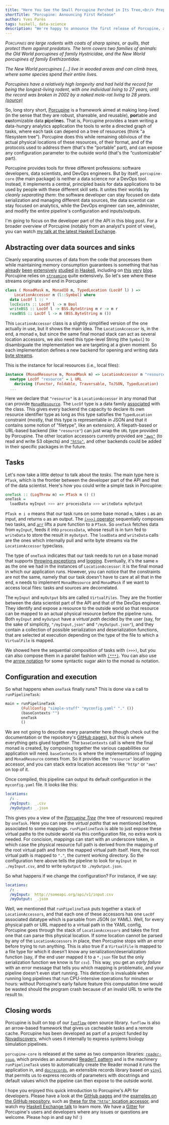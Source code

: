 ```yaml
---
title: "Here You See the Small Porcupine Perched in Its Tree,<br/> Preparing and Crunching Some Data with Me"
shortTitle: "Porcupine: Announcing First Release"
author: Yves Parès
tags: haskell, data-science
description: "We're happy to announce the first release of Porcupine, an open source framework to express portable and customizable data pipelines."
---
```


*<span class="dropcap">P</span><span style="font-variant:
small-caps;">orcupines</span> are large rodents with coats of sharp spines, or
quills, that protect them against predators. The term covers two families of
animals: the Old World porcupines of family Hystricidae, and the New World
porcupines of family Erethizontidae.*

*The New World porcupines [...] live in wooded areas and can climb trees, where
some species spend their entire lives.*

*Porcupines have a relatively high longevity and had held the record for
being the longest-living rodent, with one individual living to 27 years, until
the record was broken in 2002 by a naked mole-rat living to 28
years. [(source)](https://en.wikipedia.org/w/index.php?title=Porcupine&oldid=922581516)*

So, long story short,
[Porcupine](https://hackage.haskell.org/package/porcupine-core) is a framework
aimed at making
<span class="tooltip" title="I know it makes the connection with actual porcupines kind of far-fetched, and I know they no longer hold the record for the longest-living rodent anyway, but I wasn't really going to name my library 'naked mole-rat', was I?">long-lived</span>
(in the sense that they are robust, shareable, and reusable), **por**table and
**cu**stomizable data **pi**peli**ne**s. That is, Porcupine provides a team
writing a data-hungry analytics application the tools to write a directed
graph of tasks, where each task can depend on a tree of resources (think "a
filesystem tree"). Porcupine does this while remaining oblivious of the actual physical locations of
these resources, of their format, and of the protocols used to address them
(that's the “portable” part), and can expose any configuration parameter to the
outside world (that's the “customizable” part).

Porcupine provides tools for three different professions:
software developers, data scientists, and DevOps engineers. But by itself,
`porcupine-core` (the main package) is neither a data science nor a DevOps tool. Instead, it implements a central, principled basis for data applications to be
used by people with these different skill sets. It unites their worlds by _cleanly separating them_: the software developer can stay focused on data serialization and managing different data sources, the data scientist can stay focused on analytics, while the DevOps engineer can see, administer, and
modify the entire pipeline's configuration and inputs/outputs.

I'm going to focus on the developer part of the API in this blog post. For a broader overview of Porcupine (notably from an analyst's point of view),
you can watch [my talk at the latest Haskell
Exchange](https://skillsmatter.com/skillscasts/14236-porcupine-flows-your-rows-with-arrows).

## Abstracting over data sources and sinks

Cleanly separating sources of data from the code that processes them while
maintaining memory consumption guarantees is something that has
[already](https://hackage.haskell.org/package/io-streams)
[been](https://hackage.haskell.org/package/iteratee)
[extensively](http://hackage.haskell.org/package/conduit)
[studied](http://hackage.haskell.org/package/pipes)
[in](http://hackage.haskell.org/package/streamly)
[Haskell](http://hackage.haskell.org/package/streaming), including on
[this](https://www.tweag.io/posts/2017-07-27-streaming-programs.html)
[very](https://www.tweag.io/posts/2017-10-05-streaming2.html)
[blog](https://www.tweag.io/posts/2017-11-01-streaming-and-foldl.html).
Porcupine relies on [`streaming`](http://hackage.haskell.org/package/streaming)
quite extensively. So let's see where these streams originate and end in
Porcupine:

```haskell
class ( MonadMask m, MonadIO m, TypedLocation (LocOf l) ) =>
    LocationAccessor m (l::Symbol) where
  data LocOf l :: *
  locExists :: LocOf l -> m Bool
  writeBSS :: LocOf l -> BSS.ByteString m r -> m r
  readBSS :: LocOf l -> m (BSS.ByteString m ())
```

This `LocationAccessor` class is a slightly simplified version of the one
actually in use, but it shows the main idea. The `LocationAccessor` is, in the
end, a monad `m`, but since the same final monad stack can act as several
location accessors, we also need this type-level String (the `Symbol`) to
disambiguate the implementation we are targeting at a given moment. So each
implementation defines a new backend for opening and writing data [byte
streams](http://hackage.haskell.org/package/streaming-bytestring).

This is the instance for local resources (i.e., local files):

```haskell
instance (MonadResource m, MonadMask m) => LocationAccessor m "resource" where
  newtype LocOf "resource" = L URL
    deriving (Functor, Foldable, Traversable, ToJSON, TypedLocation)
  ...
```

Here we declare that `"resource"` is a `LocationAccessor` in any monad that can
provide [`MonadResource`](http://hackage.haskell.org/package/resourcet). The
`LocOf` type is a data family
[associated](http://amixtureofmusings.com/2016/05/19/associated-types-and-haskell/)
with the class. This gives every backend the capacity to declare its own
resource identifier type as long as this type satisfies the `TypedLocation`
constraint (mostly, that this type is representable in JSON and that it contains
some notion of "filetype", like an extension). A filepath-based or URL-based
backend (like `"resource"`) can just wrap the `URL` type provided by
Porcupine. The other location accessors currently provided are
[`"aws"`](http://hackage.haskell.org/package/porcupine-s3) (to read and write S3
objects) and [`"http"`](http://hackage.haskell.org/package/porcupine-http), and
other backends could be added in their specific packages in the future.

## Tasks

Let's now take a little detour to talk about the _tasks_. The main type here is
`PTask`, which is the frontier between the developer part of the API and that of
the data scientist. Here's how you could write a simple task in Porcupine:

```haskell
oneTask :: (LogThrow m) => PTask m () ()
oneTask =
  loadData myInput >>> arr processData >>> writeData myOutput
```

`PTask m i o` means that our task runs on some base monad `m`, takes `i` as an
input, and returns `o` as an output. The [`(>>>)`
operator](http://hackage.haskell.org/package/base-4.12.0.0/docs/Control-Category.html)
sequentially composes two tasks, and
[`arr`](https://wiki.haskell.org/Arrow_tutorial) lifts a pure function to a
`PTask`. So `oneTask` fetches data from `myInput`, feeds it into `processData`,
whose result is in turn fed to `writeData` to store the result in
`myOutput`. The `loadData` and `writeData` calls are the ones which internally pull and write byte streams via the `LocationAccessor` typeclass.

The type of `oneTask` indicates that our task needs to run on a base monad
that supports [throwing
exceptions](http://hackage.haskell.org/package/exceptions-0.10.3/docs/Control-Monad-Catch.html#t:MonadThrow)
and [logging](http://hackage.haskell.org/package/katip). Eventually, it's the same `m` as the one we had in the instances of `LocationAccessor`: it is the final monad in which our application runs. However, you can notice that
the constraints are not the same, namely that our task doesn't have to care at
all that in the end, `m` needs to implement `MonadResource` and `MonadMask`
if we want to access local files: tasks and sources are decorrelated.

The `myInput` and `myOutput` bits are called `VirtualFiles`. They are the
frontier between the data scientist part of the API and that of the DevOps engineer. They
identify and expose a resource to the outside world so that resource can be
mapped to an actual physical resource before the pipeline runs. Both `myInput`
and `myOutput` have a _virtual path_ decided by the user (say, for the sake of
simplicity, `"/myInput,json"` and `"/myOutput.json"`), and they contain a collection of
possible serialization and deserialization functions, that are selected at
execution depending on the type of the file to which a `VirtualFile` is mapped.

We showed here the sequential composition of tasks with `(>>>)`, but you can also compose them in a parallel fashion with
[`(***)`](http://hackage.haskell.org/package/base-4.12.0.0/docs/Control-Arrow.html#v:-42--42--42-).
You can also use the [arrow
notation](https://www.haskell.org/arrows/syntax.html) for some syntactic sugar
akin to the monad `do` notation.

## Configuration and execution

So what happens when `oneTask` finally runs? This is done via a call to
`runPipelineTask`:

```haskell
main = runPipelineTask
       (FullConfig "simple-stuff" "myconfig.yaml" "." ())
       (baseContexts "")
       oneTask
       ()
```

We are not going to describe every parameter here (though check out the
documentation or the repository's
[GitHub pages](https://tweag.github.com/porcupine/)), but this is
where everything gets glued together. The `baseContexts` call is where the final
monad is created, by composing together the various capabilities our application
will need. `baseContexts` is where the implementations of logging and
`MonadResource` comes from. So it provides the `"resource"` location accessor,
and you can stack extra location accessors like `"http"` or `"aws"` on top of
it.

Once compiled, this pipeline can output its default configuration in the
`myconfig.yaml` file. It looks like this:

```yaml
locations:
  /: .
  /myInput:  _.csv
  /myOutput: _.json
```

This gives you a view of the [_Porcupine
Tree_](https://www.youtube.com/watch?v=WE_tMWD1QFo) (the tree of resources)
required by `oneTask`. Here you can see the _virtual paths_ that we mentioned
before, associated to some mappings. `runPipelineTask` is able to just expose
these virtual paths to the outside world via this configuration file, no extra
work is needed. For concision, mappings can start with an underscore token, in
which case the physical resource full path is derived from the mapping of the
root virtual path and from the mapped virtual path itself. Here, the root
virtual path is mapped to `"."`, the current working directory. So the
configuration here above tells the pipeline to look for `myInput` in
`./myInput.csv`, and to write `myOutput` to `./myOutput.json`.

So what happens if we change the configuration? For instance, if we say:

```yaml
locations:
  /: .
  /myInput:  http://someapi.org/api/v1/input.csv
  /myOutput: _.json
```

Well, we mentioned that `runPipelineTask` puts together a stack of
`LocationAccessors`, and that each one of these accessors has one `LocOf`
associated datatype which is parsable from JSON (or YAML). Well, for every
physical path or URL mapped to a virtual path in the YAML config, Porcupine goes through the stack of `LocationAccessors` and takes the first one that can
parse this physical location. If some location cannot be parsed by any of the
`LocationAccessors` in place, then Porcupine stops with an error before trying
to run anything. This is also true if a `VirtualFile` is mapped to a file type
for which it doesn't know any serialization/deserialization function (say, if
the end user mapped it to a `*.json` file but the only serialization function we
know is for `csv`). This way, you get an _early failure_ with an error message
that tells you which mapping is problematic, and your pipeline doesn't even
start running. This detection is invaluable when running long pipelines that run
CPU-intensive operations for minutes or hours: without Porcupine's early failure feature this computation time would be
wasted should the program crash because of an invalid URL to write the result
to.

## Closing words

Porcupine is built on top of our
[`funflow`](https://www.tweag.io/posts/2018-04-25-funflow.html) open source
library. `funflow` is also an arrow-based framework that gives us cacheable
tasks and a remote cache. Porcupine has been developed as part of a project
funded by [Novadiscovery](https://www.novadiscovery.com), which uses it
internally to express systems biology simulation pipelines.

`porcupine-core` is released at the same as two companion libraries:
[`reader-soup`](http://hackage.haskell.org/package/reader-soup), which provides
an automated [ReaderT
pattern](https://www.fpcomplete.com/blog/2017/06/readert-design-pattern) and is
the machinery `runPipelineTask` uses to automatically create the Reader monad it runs the application in, and
[`docrecords`](http://hackage.haskell.org/package/docrecords), an extensible
records library based on [`vinyl`](http://hackage.haskell.org/package/vinyl)
that permits us to express records of parameters with docstrings and default
values which the pipeline can then expose to the outside world.

I hope you enjoyed this quick introduction to Porcupine's API for developers. Please have a look at the [GitHub
pages](https://tweag.github.io/porcupine/) and the [examples on the GitHub
repository](http://www.github.com/tweag/porcupine/tree/master/porcupine-core/examples), such as [these for the `"http"` location
accessor](http://www.github.com/tweag/porcupine/tree/master/porcupine-http/examples), and watch my [Haskell Exchange
talk](https://skillsmatter.com/skillscasts/14236-porcupine-flows-your-rows-with-arrows)
to learn more. We have a
[Gitter](https://gitter.im/tweag/porcupine) for Porcupine's users and
developers where any issues or questions are welcome. Please hop in and say hi! :)
